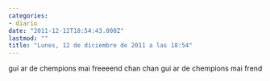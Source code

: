 ```yaml
---
categories:
- diario
date: "2011-12-12T18:54:43.000Z"
lastmod: ""
title: "Lunes, 12 de diciembre de 2011 a las 18:54"
---
```


gui ar de chempions mai freeeend chan chan gui ar de chempions mai frend